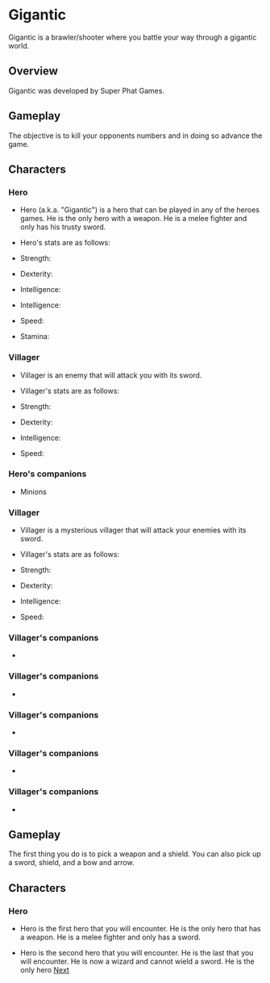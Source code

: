 # Gigantic

Gigantic is a brawler/shooter where you battle your way through a gigantic world.

## Overview

Gigantic was developed by Super Phat Games.

## Gameplay

The objective is to kill your opponents numbers and in doing so advance the game.

## Characters

### Hero

*   Hero (a.k.a. "Gigantic") is a hero that can be played in any of the heroes games. He is the only hero with a weapon. He is a melee fighter and only has his trusty sword.

*   Hero's stats are as follows:

*   Strength:

*   Dexterity:
*   Intelligence:

*   Intelligence:

*   Speed:

*   Stamina:

### Villager

*   Villager is an enemy that will attack you with its sword.

*   Villager's stats are as follows:

*   Strength:
*   Dexterity:
*   Intelligence:
*   Speed:

### Hero's companions

*   Minions

### Villager

*   Villager is a mysterious villager that will attack your enemies with its sword.

*   Villager's stats are as follows:

*   Strength:
*   Dexterity:
*   Intelligence:
*   Speed:

### Villager's companions

*  

### Villager's companions

*  

### Villager's companions

*  

### Villager's companions

*  

### Villager's companions

*  

## Gameplay

The first thing you do is to pick a weapon and a shield. You can also pick up a sword, shield, and a bow and arrow.

## Characters

### Hero

*   Hero is the first hero that you will encounter. He is the only hero that has a weapon. He is a melee fighter and only has a sword.

*   Hero is the second hero that you will encounter. He is the last that you will encounter. He is now a wizard and cannot wield a sword. He is the only hero
[Next](244.md)